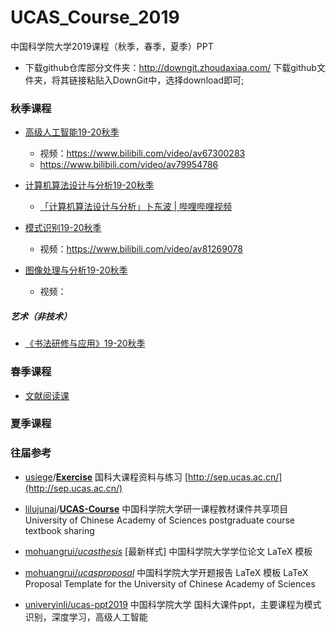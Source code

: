 <!--
 * @Description: 
 * @Author: HCQ
 * @Company(School): UCAS
 * @Date: 2019-10-18 01:26:57
 * @LastEditors  : HCQ
 * @LastEditTime : 2020-01-18 23:32:22
 -->
# UCAS_Course_2019
中国科学院大学2019课程（秋季，春季，夏季）PPT


* 下载github仓库部分文件夹：http://downgit.zhoudaxiaa.com/
下载github文件夹，将其链接粘贴入DownGit中，选择download即可;

### 秋季课程

* [高级人工智能19-20秋季](./高级人工智能19-20秋季)
    * 视频：https://www.bilibili.com/video/av67300283
    * https://www.bilibili.com/video/av79954786

* [计算机算法设计与分析19-20秋季](./计算机算法设计与分析19-20秋季)
    * [「计算机算法设计与分析」卜东波 | 哔哩哔哩视频](https://www.bilibili.com/video/av68436805/?spm_id_from=333.788.videocard.1)

* [模式识别19-20秋季](./模式识别19-20秋季)
    * 视频：https://www.bilibili.com/video/av81269078

* [图像处理与分析19-20秋季](./图像处理与分析19-20秋季)
    * 视频：
    
##### 艺术（非技术）

* [《书法研修与应用》19-20秋季](./《书法研修与应用》19-20秋季)

### 春季课程

* [文献阅读课]()

### 夏季课程



### 往届参考

* [usiege](https://github.com/usiege)/**[Exercise](https://github.com/usiege/Exercise)**
国科大课程资料与练习 [http://sep.ucas.ac.cn/](http://sep.ucas.ac.cn/)

* [lilujunai](https://github.com/lilujunai)/**[UCAS-Course](https://github.com/lilujunai/UCAS-Course)**
中国科学院大学研一课程教材课件共享项目University of Chinese Academy of Sciences postgraduate course textbook sharing 

*  [mohuangrui/*ucasthesis*](https://github.com/mohuangrui/ucasthesis)
[最新样式] 中国科学院大学学位论文 LaTeX 模板

* [mohuangrui/*ucasproposal*](https://github.com/mohuangrui/ucasproposal)
中国科学院大学开题报告 LaTeX 模板 LaTeX Proposal Template for the University of Chinese Academy of Sciences

* [univeryinli/ucas-ppt2019](https://github.com/univeryinli/ucas-ppt) 
中国科学院大学 国科大课件ppt，主要课程为模式识别，深度学习，高级人工智能
